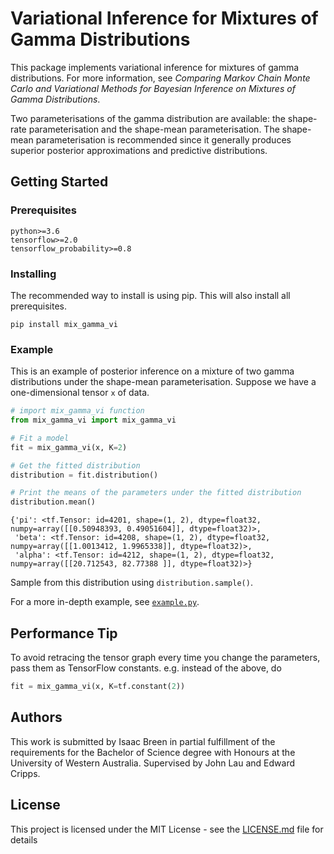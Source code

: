 # Variational Inference for Mixtures of Gamma Distributions

This package implements variational inference for mixtures of gamma distributions. For more information, see *Comparing Markov Chain Monte Carlo and Variational Methods for Bayesian Inference on Mixtures of Gamma Distributions*.

Two parameterisations of the gamma distribution are available: the shape-rate parameterisation and the shape-mean parameterisation. The shape-mean parameterisation is recommended since it generally produces superior posterior approximations and predictive distributions.

## Getting Started

### Prerequisites

```
python>=3.6
tensorflow>=2.0
tensorflow_probability>=0.8
```

### Installing

The recommended way to install is using pip. This will also install all prerequisites.

```
pip install mix_gamma_vi
```

### Example

This is an example of posterior inference on a mixture of two gamma distributions under the shape-mean parameterisation. Suppose we have a one-dimensional tensor `x` of data.

```python
# import mix_gamma_vi function
from mix_gamma_vi import mix_gamma_vi

# Fit a model
fit = mix_gamma_vi(x, K=2)

# Get the fitted distribution
distribution = fit.distribution()

# Print the means of the parameters under the fitted distribution
distribution.mean()
``` 
```
{'pi': <tf.Tensor: id=4201, shape=(1, 2), dtype=float32, numpy=array([[0.50948393, 0.49051604]], dtype=float32)>,
 'beta': <tf.Tensor: id=4208, shape=(1, 2), dtype=float32, numpy=array([[1.0013412, 1.9965338]], dtype=float32)>,
 'alpha': <tf.Tensor: id=4212, shape=(1, 2), dtype=float32, numpy=array([[20.712543, 82.77388 ]], dtype=float32)>}
```

Sample from this distribution using `distribution.sample()`.

For a more in-depth example, see [`example.py`](https://github.com/IsaacBreen/MixGammaVI/blob/master/example.ipynb).

## Performance Tip

To avoid retracing the tensor graph every time you change the parameters, pass them as TensorFlow constants. e.g. instead of the above, do

```python
fit = mix_gamma_vi(x, K=tf.constant(2))
```

## Authors

This work is submitted by Isaac Breen in partial fulfillment of the requirements for the Bachelor of Science degree with Honours at the University of Western Australia. Supervised by John Lau and Edward Cripps.

## License

This project is licensed under the MIT License - see the [LICENSE.md](LICENSE.md) file for details
